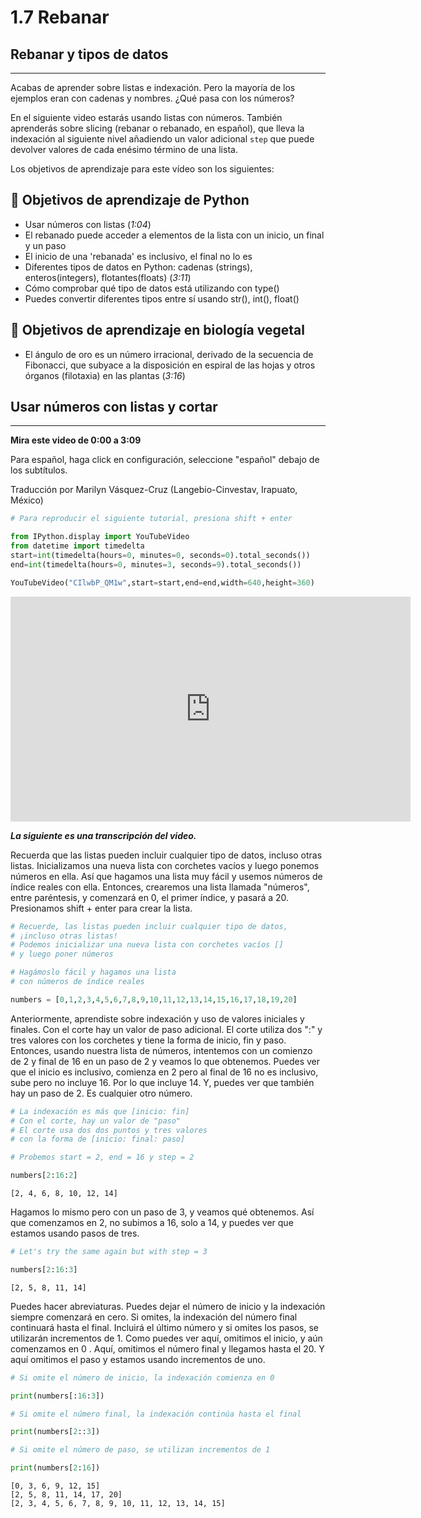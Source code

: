 # 1.7 Rebanar
## Rebanar y tipos de datos
____

Acabas de aprender sobre listas e indexación. Pero la mayoría de los ejemplos eran con cadenas y nombres. ¿Qué pasa con los números?

En el siguiente video estarás usando listas con números. También aprenderás sobre slicing (rebanar o rebanado, en español), que lleva la indexación al siguiente nivel añadiendo un valor adicional `step` que puede devolver valores de cada enésimo término de una lista.

Los objetivos de aprendizaje para este vídeo son los siguientes:

## 🐍 Objetivos de aprendizaje de Python

- Usar números con listas (*1:04*)
- El rebanado puede acceder a elementos de la lista con un inicio, un final y un paso
- El inicio de una 'rebanada' es inclusivo, el final no lo es
- Diferentes tipos de datos en Python: cadenas (strings), enteros(integers), flotantes(floats) (*3:11*)
- Cómo comprobar qué tipo de datos está utilizando con type()
- Puedes convertir diferentes tipos entre sí usando str(), int(), float()

## 🌻 Objetivos de aprendizaje en biología vegetal
- El ángulo de oro es un número irracional, derivado de la secuencia de Fibonacci, que subyace a la disposición en espiral de las hojas y otros órganos (filotaxia) en las plantas (*3:16*)

## Usar números con listas y cortar
________

**Mira este video de 0:00 a 3:09**

Para español, haga click en configuración, seleccione "español" debajo de los subtítulos.

Traducción por Marilyn Vásquez-Cruz (Langebio-Cinvestav, Irapuato, México)


```python
# Para reproducir el siguiente tutorial, presiona shift + enter

from IPython.display import YouTubeVideo
from datetime import timedelta
start=int(timedelta(hours=0, minutes=0, seconds=0).total_seconds())
end=int(timedelta(hours=0, minutes=3, seconds=9).total_seconds())

YouTubeVideo("CIlwbP_QM1w",start=start,end=end,width=640,height=360)
```





<iframe
    width="640"
    height="360"
    src="https://www.youtube.com/embed/CIlwbP_QM1w?start=0&end=189"
    frameborder="0"
    allowfullscreen
></iframe>




***La siguiente es una transcripción del video.***

Recuerda que las listas pueden incluir cualquier tipo de datos, incluso otras listas. Inicializamos una nueva lista con corchetes vacíos y luego ponemos números en ella. Así que hagamos una lista muy fácil y usemos números de índice reales con ella. Entonces, crearemos una lista llamada "números", entre paréntesis, y comenzará en 0, el primer índice, y pasará a 20. Presionamos shift + enter para crear la lista.


```python
# Recuerde, las listas pueden incluir cualquier tipo de datos,
# ¡incluso otras listas!
# Podemos inicializar una nueva lista con corchetes vacíos []
# y luego poner números

# Hagámoslo fácil y hagamos una lista
# con números de índice reales

numbers = [0,1,2,3,4,5,6,7,8,9,10,11,12,13,14,15,16,17,18,19,20]
```

Anteriormente, aprendiste sobre indexación y uso de valores iniciales y finales. Con el corte hay un valor de paso adicional. El corte utiliza dos ":" y tres valores con los corchetes y tiene la forma de inicio, fin y paso. Entonces, usando nuestra lista de números, intentemos con un comienzo de 2 y final de 16 en un paso de 2 y veamos lo que obtenemos. Puedes ver que el inicio es inclusivo, comienza en 2 pero al final de 16 no es inclusivo, sube pero no incluye 16. Por lo que incluye 14. Y, puedes ver que también hay un paso de 2. Es cualquier otro número.


```python
# La indexación es más que [inicio: fin]
# Con el corte, hay un valor de "paso"
# El corte usa dos dos puntos y tres valores
# con la forma de [inicio: final: paso]

# Probemos start = 2, end = 16 y step = 2

numbers[2:16:2]
```




    [2, 4, 6, 8, 10, 12, 14]



Hagamos lo mismo pero con un paso de 3, y veamos qué obtenemos. Así que comenzamos en 2, no subimos a 16, solo a 14, y puedes ver que estamos usando pasos de tres.


```python
# Let's try the same again but with step = 3

numbers[2:16:3]
```




    [2, 5, 8, 11, 14]



Puedes hacer abreviaturas. Puedes dejar el número de inicio y la indexación siempre comenzará en cero. Si omites, la indexación del número final continuará hasta el final. Incluirá el último número y si omites los pasos, se utilizarán incrementos de 1. Como puedes ver aquí, omitimos el inicio, y aún comenzamos en 0 . Aquí, omitimos el número final y llegamos hasta el 20. Y aquí omitimos el paso y estamos usando incrementos de uno.


```python
# Si omite el número de inicio, la indexación comienza en 0

print(numbers[:16:3])

# Si omite el número final, la indexación continúa hasta el final

print(numbers[2::3])

# Si omite el número de paso, se utilizan incrementos de 1

print(numbers[2:16])
```

    [0, 3, 6, 9, 12, 15]
    [2, 5, 8, 11, 14, 17, 20]
    [2, 3, 4, 5, 6, 7, 8, 9, 10, 11, 12, 13, 14, 15]

